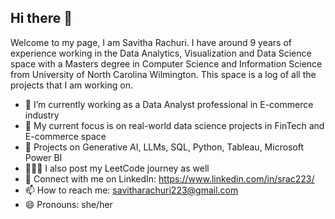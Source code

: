 ## Hi there 👋

Welcome to my page, I am Savitha Rachuri. I have around 9 years of experience working in the Data Analytics, Visualization and Data Science space with a Masters degree in Computer Science and Information Science from University of North Carolina Wilmington. This space is a log of all the projects that I am working on. 
- 🔭 I’m currently working as a Data Analyst professional in E-commerce industry
- 🎯 My current focus is on real-world data science projects in FinTech and E-commerce space
- 🌱 Projects on Generative AI, LLMs, SQL, Python, Tableau, Microsoft Power BI
- 👩🏾‍💻 I also post my LeetCode journey as well
- 👯 Connect with me on LinkedIn: https://www.linkedin.com/in/srac223/
- 📫 How to reach me: savitharachuri223@gmail.com
- 😄 Pronouns: she/her
